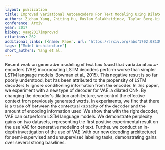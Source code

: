 ```yaml
---
layout: publication
title: Improved Variational Autoencoders For Text Modeling Using Dilated Convolutions
authors: Zichao Yang, Zhiting Hu, Ruslan Salakhutdinov, Taylor Berg-kirkpatrick
conference: Arxiv
year: 2017
bibkey: yang2017improved
citations: 262
additional_links: [{name: Paper, url: 'https://arxiv.org/abs/1702.08139'}]
tags: ["Model Architecture"]
short_authors: Yang et al.
---
```

Recent work on generative modeling of text has found that variational
auto-encoders (VAE) incorporating LSTM decoders perform worse than simpler LSTM
language models (Bowman et al., 2015). This negative result is so far poorly
understood, but has been attributed to the propensity of LSTM decoders to
ignore conditioning information from the encoder. In this paper, we experiment
with a new type of decoder for VAE: a dilated CNN. By changing the decoder's
dilation architecture, we control the effective context from previously
generated words. In experiments, we find that there is a trade off between the
contextual capacity of the decoder and the amount of encoding information used.
We show that with the right decoder, VAE can outperform LSTM language models.
We demonstrate perplexity gains on two datasets, representing the first
positive experimental result on the use VAE for generative modeling of text.
Further, we conduct an in-depth investigation of the use of VAE (with our new
decoding architecture) for semi-supervised and unsupervised labeling tasks,
demonstrating gains over several strong baselines.